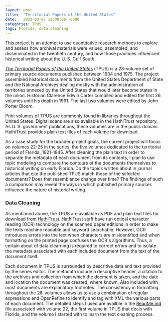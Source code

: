```yaml
---
layout: post
title:  "Territorial Papers of the United States"
date:   2021-03-07 12:00:00 -0500
categories: TPUS
tags: Florida, data cleaning
---
```


This project is an attempt to use quantitative research methods to explore and assess how archival materials were valued, assembled, and disseminated in the twentieth century, and how those practices influenced historical writing about the U. S. Gulf South.

[*The Territorial Papers of the United States*](https://catalog.hathitrust.org/Record/000495370) (TPUS) is a 28-volume set of primary source documents published between 1934 and 1975. The project assembled historical documents from the United States Department of State and the National Archives dealing mostly with the administration of territories annexed by the United States that would later become states in the union. Historian Clarence Edwin Carter compiled and edited the first 26 volumes until his death in 1961. The last two volumes were edited by John Porter Bloom.

Print volumes of TPUS are commonly found in libraries throughout the United States. Digital scans are also available in the HathiTrust repository. As U. S. government publications, these volumes are in the public domain. HathiTrust provides plain text files of each volume for download.

As a case study for the broader project goals, the current project will focus on volumes 22-25 in the series, the five volumes dedicated to the territorial period of Florida, 1821-1845. After cleaning the plain text in order to separate the metadata of each document from its contents, I plan to use topic modeling to compare the contours of the documents themselves to historical writing on early Florida. Do the topics written about in journal articles that cite the published TPUS match those of the selected documents? Does that resemblance change over time? The findings of such a comparison may reveal the ways in which published primary sources influence the nature of historial writing.

### Data Cleaning

As mentioned above, the TPUS are available as PDF and plain text files for download from [HathiTrust](https://hathitrust.org). HathiTrust staff have run optical character reading (OCR) technology on the scanned paper editions in order to make the texts machine readable and keyword searchable. However, OCR introduces errors into the text when characters are misidentified and when formatting on the printed page confuses the OCR's algorithms. Thus, a certain about of data clearning is required to correct errors and to isolate the metadata associated with each included document from the text of the document itself.

Each document in TPUS is surrounded by descritive data and text provided by the series editor. The metadata include a descriptive header, a citation to the archives and collection from which the docment is taken, and the date and location the document was created, where known. Also included with most documents are explanatory footnotes. The consistency in formatting throughout the 28-volumes allows us to use a combination of regular expressions and OpenRefine to identify and tag with XML the various parts of each document. The detailed steps I used are availble in the [ReadMe.md](https://github.com/comp-methods-fsu-2021/Beauchamp_TPUS_project/blob/main/TPUS_Florida_corpus/TPUSv22/ReadMe.md) file associated with volume 22, the first volume in TPUS that deals with Florida, and the volume I started with to learn the text cleaning process.

